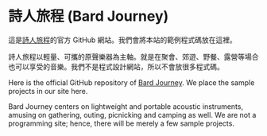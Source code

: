 # 詩人旅程 (Bard Journey)

這是[詩人旅程](https://bardjourney.com/)的官方 GitHub 網站。我們會將本站的範例程式碼放在這裡。

詩人旅程以輕量、可攜的原聲樂器為主軸。就是在聚會、郊遊、野餐、露營等場合也可以享受的音樂。我們不是程式設計網站，所以不會放很多程式碼。

Here is the official GitHub repository of [Bard Journey](https://bardjourney.com/en-us/). We place the sample projects in our site here.

Bard Journey centers on lightweight and portable acoustic instruments, amusing on gathering, outing, picnicking and camping as well. We are not a programming site; hence, there will be merely a few sample projects.
